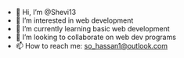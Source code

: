 - 👋 Hi, I’m @Shevi13
- 👀 I’m interested in web development
- 🌱 I’m currently learning basic web development 
- 💞️ I’m looking to collaborate on web dev programs
- 📫 How to reach me: so_hassan1@outlook.com
